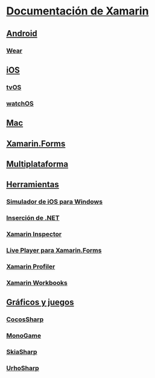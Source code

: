 # [Documentación de Xamarin](index.md)
## [Android](android/index.yml)
### [Wear](android/wear/index.md)
## [iOS](ios/index.yml)
### [tvOS](ios/tvos/index.md)
### [watchOS](ios/watchos/index.md)
## [Mac](mac/index.yml)
## [Xamarin.Forms](xamarin-forms/index.yml)
## [Multiplataforma](cross-platform/index.yml)
## [Herramientas](tools/index.yml)
### [Simulador de iOS para Windows](tools/ios-simulator.md)
### [Inserción de .NET](tools/dotnet-embedding/index.md)
### [Xamarin Inspector](tools/inspector/index.md)
### [Live Player para Xamarin.Forms](tools/live-player/index.md)
### [Xamarin Profiler](tools/profiler/index.md)
### [Xamarin Workbooks](tools/workbooks/index.md)
## [Gráficos y juegos](graphics-games/index.yml)
### [CocosSharp](graphics-games/cocossharp/index.md)
### [MonoGame](graphics-games/monogame/index.md)
### [SkiaSharp](graphics-games/skiasharp/index.md)
### [UrhoSharp](graphics-games/urhosharp/index.md)
